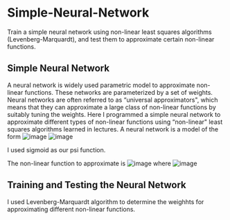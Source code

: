 # Simple-Neural-Network
Train a simple neural network using non-linear least squares algorithms (Levenberg-Marquardt), and test them to approximate certain non-linear functions. 

## Simple Neural Network
A neural network is widely used parametric model to approximate non-linear functions. These networks are parameterized by a set of weights. Neural networks are often referred to as “universal approximators", which means that they can approximate a large class of non-linear functions by suitably tuning the weights. Here I programmed a simple neural network to approximate different types of non-linear functions using “non-linear" least squares algorithms learned in lectures. A neural network is a model of the form
![image](https://user-images.githubusercontent.com/44150278/101875651-f29e7880-3bc5-11eb-9d22-d16d2e55df59.png)
![image](https://user-images.githubusercontent.com/44150278/101875594-d7336d80-3bc5-11eb-9b62-5a7dba15bd93.png)

I used sigmoid as our psi function. 

The non-linear function to approximate is
![image](https://user-images.githubusercontent.com/44150278/101875817-44df9980-3bc6-11eb-9a84-f2b6a969a799.png)
where 
![image](https://user-images.githubusercontent.com/44150278/101875846-5163f200-3bc6-11eb-92a7-bd02046cb0b5.png)

## Training and Testing the Neural Network
I used Levenberg-Marquardt algorithm to determine the weighhts for approximating different non-linear functions. 
